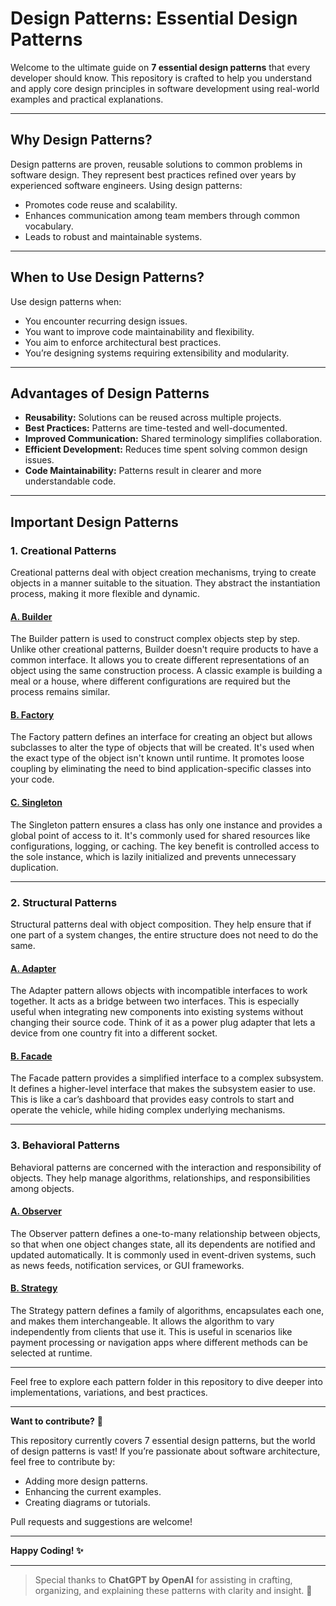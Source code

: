 # Design Patterns: Essential Design Patterns

Welcome to the ultimate guide on **7 essential design patterns** that every developer should know. This repository is crafted to help you understand and apply core design principles in software development using real-world examples and practical explanations.

---

## Why Design Patterns?

Design patterns are proven, reusable solutions to common problems in software design. They represent best practices refined over years by experienced software engineers. Using design patterns:

* Promotes code reuse and scalability.
* Enhances communication among team members through common vocabulary.
* Leads to robust and maintainable systems.

---

## When to Use Design Patterns?

Use design patterns when:

* You encounter recurring design issues.
* You want to improve code maintainability and flexibility.
* You aim to enforce architectural best practices.
* You’re designing systems requiring extensibility and modularity.

---

## Advantages of Design Patterns

* **Reusability:** Solutions can be reused across multiple projects.
* **Best Practices:** Patterns are time-tested and well-documented.
* **Improved Communication:** Shared terminology simplifies collaboration.
* **Efficient Development:** Reduces time spent solving common design issues.
* **Code Maintainability:** Patterns result in clearer and more understandable code.

---

## Important Design Patterns

### 1. Creational Patterns

Creational patterns deal with object creation mechanisms, trying to create objects in a manner suitable to the situation. They abstract the instantiation process, making it more flexible and dynamic.

#### [A. Builder](./Creational/Builder)

The Builder pattern is used to construct complex objects step by step. Unlike other creational patterns, Builder doesn't require products to have a common interface. It allows you to create different representations of an object using the same construction process. A classic example is building a meal or a house, where different configurations are required but the process remains similar.

#### [B. Factory](./Creational/Factory)

The Factory pattern defines an interface for creating an object but allows subclasses to alter the type of objects that will be created. It's used when the exact type of the object isn't known until runtime. It promotes loose coupling by eliminating the need to bind application-specific classes into your code.

#### [C. Singleton](./Creational/Singleton)

The Singleton pattern ensures a class has only one instance and provides a global point of access to it. It's commonly used for shared resources like configurations, logging, or caching. The key benefit is controlled access to the sole instance, which is lazily initialized and prevents unnecessary duplication.

---

### 2. Structural Patterns

Structural patterns deal with object composition. They help ensure that if one part of a system changes, the entire structure does not need to do the same.

#### [A. Adapter](./Structural/Adapter)

The Adapter pattern allows objects with incompatible interfaces to work together. It acts as a bridge between two interfaces. This is especially useful when integrating new components into existing systems without changing their source code. Think of it as a power plug adapter that lets a device from one country fit into a different socket.

#### [B. Facade](./Structural/Facade)

The Facade pattern provides a simplified interface to a complex subsystem. It defines a higher-level interface that makes the subsystem easier to use. This is like a car’s dashboard that provides easy controls to start and operate the vehicle, while hiding complex underlying mechanisms.

---

### 3. Behavioral Patterns

Behavioral patterns are concerned with the interaction and responsibility of objects. They help manage algorithms, relationships, and responsibilities among objects.

#### [A. Observer](./Behavioral/Observer)

The Observer pattern defines a one-to-many relationship between objects, so that when one object changes state, all its dependents are notified and updated automatically. It is commonly used in event-driven systems, such as news feeds, notification services, or GUI frameworks.

#### [B. Strategy](./Behavioral/Strategy)

The Strategy pattern defines a family of algorithms, encapsulates each one, and makes them interchangeable. It allows the algorithm to vary independently from clients that use it. This is useful in scenarios like payment processing or navigation apps where different methods can be selected at runtime.

---

Feel free to explore each pattern folder in this repository to dive deeper into implementations, variations, and best practices.

---

**Want to contribute?** 🎯

This repository currently covers 7 essential design patterns, but the world of design patterns is vast! If you’re passionate about software architecture, feel free to contribute by:

* Adding more design patterns.
* Enhancing the current examples.
* Creating diagrams or tutorials.

Pull requests and suggestions are welcome!

---

**Happy Coding! ✨**

---

> Special thanks to **ChatGPT by OpenAI** for assisting in crafting, organizing, and explaining these patterns with clarity and insight. 🤖
